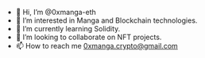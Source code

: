 - 👋 Hi, I’m @0xmanga-eth
- 👀 I’m interested in Manga and Blockchain technologies.
- 🌱 I’m currently learning Solidity.
- 💞️ I’m looking to collaborate on NFT projects.
- 📫 How to reach me 0xmanga.crypto@gmail.com

<!---
0xmanga-eth/0xmanga-eth is a ✨ special ✨ repository because its `README.md` (this file) appears on your GitHub profile.
You can click the Preview link to take a look at your changes.
--->
